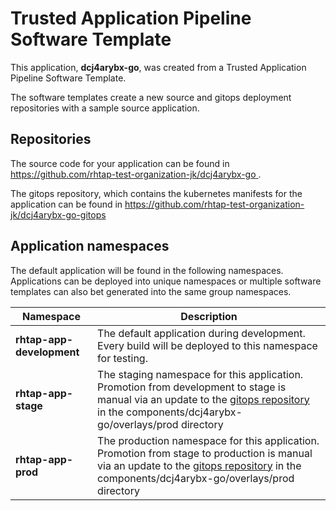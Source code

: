 # Trusted Application Pipeline Software Template

This application, **dcj4arybx-go**, was created from a Trusted Application Pipeline Software Template.

The software templates create a new source and gitops deployment repositories with a sample source application. 

## Repositories

The source code for your application can be found in [https://github.com/rhtap-test-organization-jk/dcj4arybx-go ](https://github.com/rhtap-test-organization-jk/dcj4arybx-go ).
 
The gitops repository, which contains the kubernetes manifests for the application can be found in 
[https://github.com/rhtap-test-organization-jk/dcj4arybx-go-gitops ](https://github.com/rhtap-test-organization-jk/dcj4arybx-go-gitops ) 

## Application namespaces 

The default application will be found in the following namespaces. Applications can be deployed into unique namespaces or multiple software templates can also bet generated into the same group namespaces.  

|  Namespace   |  Description   |  
| -------- | -------- |   
| **rhtap-app-development** | The default application during development. Every build will be deployed to this namespace for testing. | 
| **rhtap-app-stage** | The staging namespace for this application. Promotion from development to stage is manual via an update to the [gitops repository](https://github.com/rhtap-test-organization-jk/dcj4arybx-go-gitops ) in the components/dcj4arybx-go/overlays/prod directory |  
| **rhtap-app-prod** | The production namespace for this application. Promotion from stage to production is manual via an update to the [gitops repository](https://github.com/rhtap-test-organization-jk/dcj4arybx-go-gitops ) in the components/dcj4arybx-go/overlays/prod directory | 